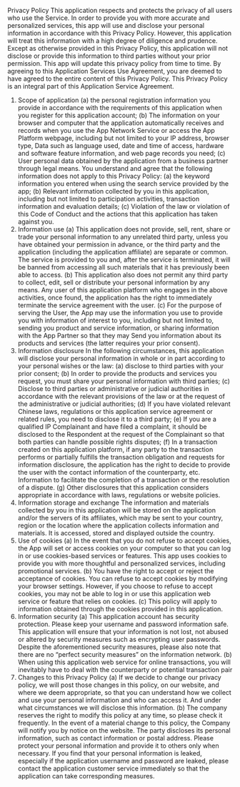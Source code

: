 Privacy Policy This application respects and protects the privacy of all users who use the Service. In order to provide you with more accurate and personalized services, this app will use and disclose your personal information in accordance with this Privacy Policy. However, this application will treat this information with a high degree of diligence and prudence. Except as otherwise provided in this Privacy Policy, this application will not disclose or provide this information to third parties without your prior permission. This app will update this privacy policy from time to time. By agreeing to this Application Services Use Agreement, you are deemed to have agreed to the entire content of this Privacy Policy. This Privacy Policy is an integral part of this Application Service Agreement.
1. Scope of application
(a) the personal registration information you provide in accordance with the requirements of this application when you register for this application account;
(b) The information on your browser and computer that the application automatically receives and records when you use the App Network Service or access the App Platform webpage, including but not limited to your IP address, browser type, Data such as language used, date and time of access, hardware and software feature information, and web page records you need;
(c) User personal data obtained by the application from a business partner through legal means.
You understand and agree that the following information does not apply to this Privacy Policy:
(a) the keyword information you entered when using the search service provided by the app;
(b) Relevant information collected by you in this application, including but not limited to participation activities, transaction information and evaluation details;
(c) Violation of the law or violation of this Code of Conduct and the actions that this application has taken against you.
2. Information use
(a) This application does not provide, sell, rent, share or trade your personal information to any unrelated third party, unless you have obtained your permission in advance, or the third party and the application (including the application affiliate) are separate or common. The service is provided to you and, after the service is terminated, it will be banned from accessing all such materials that it has previously been able to access.
(b) This application also does not permit any third party to collect, edit, sell or distribute your personal information by any means. Any user of this application platform who engages in the above activities, once found, the application has the right to immediately terminate the service agreement with the user.
(c) For the purpose of serving the User, the App may use the information you use to provide you with information of interest to you, including but not limited to, sending you product and service information, or sharing information with the App Partner so that they may Send you information about its products and services (the latter requires your prior consent).
3. Information disclosure
In the following circumstances, this application will disclose your personal information in whole or in part according to your personal wishes or the law:
(a) disclose to third parties with your prior consent;
(b) In order to provide the products and services you request, you must share your personal information with third parties;
(c) Disclose to third parties or administrative or judicial authorities in accordance with the relevant provisions of the law or at the request of the administrative or judicial authorities;
(d) If you have violated relevant Chinese laws, regulations or this application service agreement or related rules, you need to disclose it to a third party;
(e) If you are a qualified IP Complainant and have filed a complaint, it should be disclosed to the Respondent at the request of the Complainant so that both parties can handle possible rights disputes;
(f) In a transaction created on this application platform, if any party to the transaction performs or partially fulfills the transaction obligation and requests for information disclosure, the application has the right to decide to provide the user with the contact information of the counterparty, etc. Information to facilitate the completion of a transaction or the resolution of a dispute.
(g) Other disclosures that this application considers appropriate in accordance with laws, regulations or website policies.
4. Information storage and exchange
The information and materials collected by you in this application will be stored on the application and/or the servers of its affiliates, which may be sent to your country, region or the location where the application collects information and materials. It is accessed, stored and displayed outside the country.
5. Use of cookies
(a) In the event that you do not refuse to accept cookies, the App will set or access cookies on your computer so that you can log in or use cookies-based services or features. This app uses cookies to provide you with more thoughtful and personalized services, including promotional services.
(b) You have the right to accept or reject the acceptance of cookies. You can refuse to accept cookies by modifying your browser settings. However, if you choose to refuse to accept cookies, you may not be able to log in or use this application web service or feature that relies on cookies.
(c) This policy will apply to information obtained through the cookies provided in this application.
6. Information security
(a) This application account has security protection. Please keep your username and password information safe. This application will ensure that your information is not lost, not abused or altered by security measures such as encrypting user passwords. Despite the aforementioned security measures, please also note that there are no “perfect security measures” on the information network.
(b) When using this application web service for online transactions, you will inevitably have to deal with the counterparty or potential transaction pair
7. Changes to this Privacy Policy
(a) If we decide to change our privacy policy, we will post those changes in this policy, on our website, and where we deem appropriate, so that you can understand how we collect and use your personal information and who can access it. And under what circumstances we will disclose this information.
(b) The company reserves the right to modify this policy at any time, so please check it frequently. In the event of a material change to this policy, the Company will notify you by notice on the website.
The party discloses its personal information, such as contact information or postal address. Please protect your personal information and provide it to others only when necessary. If you find that your personal information is leaked, especially if the application username and password are leaked, please contact the application customer service immediately so that the application can take corresponding measures.
